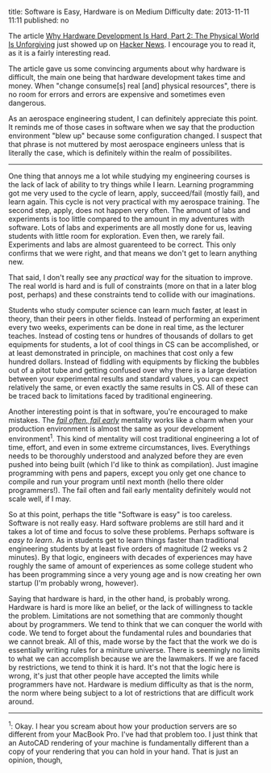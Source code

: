 title: Software is Easy, Hardware is on Medium Difficulty
date: 2013-11-11 11:11
published: no

The article [Why Hardware Development Is Hard, Part 2: The Physical World Is Unforgiving](http://danluu.com/hardware-unforgiving/)
just showed up on [Hacker News](https://news.ycombinator.com/item?id=6709925).
I encourage you to read it, as it is a fairly interesting read.

The article gave us some convincing arguments about why hardware is difficult, 
the main one being that hardware development takes time and money. When 
"change consume[s] real [and] physical resources", there is no room for errors and
errors are expensive and sometimes even dangerous. 

As an aerospace engineering student, I can definitely appreciate this point. 
It reminds me of those cases in software when we say that the production environment "blew up" because 
some configuration changed. I suspect that that phrase is not muttered by most
aerospace engineers unless that is literally the case, which is definitely within
the realm of possibilites.

------------------------------------------------------------------------------

One thing that annoys me a lot while studying my engineering courses is the
lack of lack of ability to try things while I learn. Learning programming got me very used to the cycle of learn, apply, 
succeed/fail (mostly fail), and learn again. This cycle is not very practical
with my aerospace training. The second step, apply, does not happen very
often. The amount of labs and experiments is too little compared to the amount in my adventures
with software. Lots of labs and experiments are all mostly done for us, leaving
students with little room for exploration. Even then, we rarely fail. Experiments 
and labs are almost guarenteed to be correct. This only confirms that we were right,
and that means we don't get to learn anything new.

That said, I don't really see any *practical* way for the situation to improve.
The real world is hard and is full of constraints (more on that in a later blog
post, perhaps) and these constraints tend to collide with our imaginations.

Students who study computer science can learn much faster, at least in theory,
than their peers in other fields.
Instead of performing an experiment every two weeks, experiments
can be done in real time, as the lecturer teaches. Instead of costing tens or hundres of
thousands of dollars to get equipments for students, a lot of cool things in CS can 
be accomplished, or at least demonstrated in principle, on machines that cost only 
a few hundred dollars. Instead of fiddling with equipments by flicking the 
bubbles out of a pitot tube and getting confused over why there is a large deviation 
between your experimental results and standard values, 
you can expect relatively the same, or even exactly the same results in CS. 
All of these can be traced back to limitations faced by traditional engineering.

Another interesting point is that in software, you're encouraged to make 
mistakes. The *[fail often, fail early](http://www.codinghorror.com/blog/2006/05/fail-early-fail-often.html)*
mentality works like a charm when your production environment is almost the same 
as your development environment<sup>1</sup>. This kind of mentality will cost
traditional engineering a lot of time, effort, and even in some extreme 
circumstances, lives. Everythings needs to be thoroughly understood and analyzed
before they are even pushed into being built (which I'd like to think as 
compilation). Just imagine programming with pens and papers, except you only get one chance
to compile and run your program until next month (hello there older programmers!). 
The fail often and fail early mentality definitely would not scale well, if I may.

So at this point, perhaps the title "Software is easy" is too careless. Software
is not really easy. Hard software problems are still hard and it takes a lot of time and focus
to solve these problems. Perhaps software is *easy to learn*. As in students get
to learn things faster than traditional engineering students by at least five
orders of magnitude (2 weeks vs 2 minutes). By that logic, engineers with decades
of experiences may have roughly the same of amount of experiences as some college
student who has been programming since a very young age and is now creating her
own startup (I'm probably wrong, however).

Saying that hardware is hard, in the other hand, is probably wrong. Hardware is hard is more like an
belief, or the lack of willingness to tackle the problem. Limitations are not something that are commonly thought about
by programmers. We tend to think that we can conquer the world with code. We tend
to forget about the fundamental rules and boundaries that we cannot break. All
of this, made worse by the fact that the work we do is essentially writing rules 
for a miniture universe. There is seemingly no limits to what we can accomplish
because we are the lawmakers. If we are faced by restrictions, we tend to think it is hard. It's not that the logic here is
wrong, it's just that other people have accepted the limits while programmers
have not. Hardware is medium difficulty as that is the norm, the norm where being
subject to a lot of restrictions that are difficult work around.

------------------------------------------------------------------------------

<sup>1</sup>: Okay. I hear you scream about how your production servers are so different
from your MacBook Pro. I've had that problem too. I just think that an AutoCAD
rendering of your machine is fundamentally different than a copy of your 
rendering that you can hold in your hand. That is just an opinion, though,

